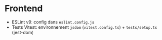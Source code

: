 # Frontend

* ESLint v9: config dans `eslint.config.js`
* Tests Vitest: environnement `jsdom` (`vitest.config.ts`) + `tests/setup.ts` (jest-dom)
